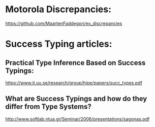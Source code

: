 # Motorola Discrepancies:
https://github.com/MaartenFaddegon/ex_discrepancies

# Success Typing articles: 
## Practical Type Inference Based on Success Typings: 
https://www.it.uu.se/research/group/hipe/papers/succ_types.pdf

## What are Success Typings and how do they differ from Type Systems?
http://www.softlab.ntua.gr/Seminar/2006/presentations/sagonas.pdf




